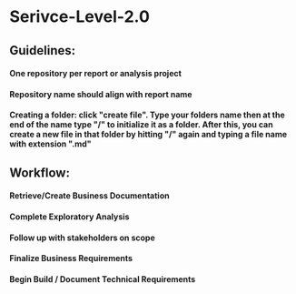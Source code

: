 # Serivce-Level-2.0

## Guidelines:
#### One repository per report or analysis project
#### Repository name should align with report name
#### Creating a folder: click "create file". Type your folders name then at the end of the name type "/" to initialize it as a folder. After this, you can create a new file in that folder by hitting "/" again and typing a file name with extension ".md"

## Workflow:
#### Retrieve/Create Business Documentation
#### Complete Exploratory Analysis
#### Follow up with stakeholders on scope
#### Finalize Business Requirements
#### Begin Build / Document Technical Requirements
